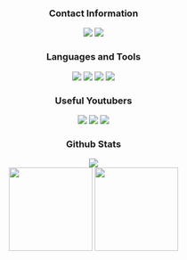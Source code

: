 <div align="center">
<h3>Contact Information</h3>
<a href="https://discord.com/users/934785522608525323" target"blank_"><img src="https://img.shields.io/badge/Discord%20-111111.svg?&style=for-the-badge&logo=discord&logoColor=white"></a>
<a href="https://github.com/bl4ze0" target"blank_"><img src="https://img.shields.io/badge/GitHub%20-111111.svg?&style=for-the-badge&logo=github&logoColor=white"></a>
</div>

<div align="center">
<h3>Languages and Tools</h3>
<a <img src="https://img.shields.io/badge/JavaScript%20-111111.svg?&style=for-the-badge&logo=JavaScript&logoColor=yellow"> </a>
<img src="https://img.shields.io/badge/C++%20-111111.svg?&style=for-the-badge&logo=C%2B%2B&logoColor=blue">
<img src="https://img.shields.io/badge/Visual%20Studio%20Code%20-111111.svg?&style=for-the-badge&logo=Visual%20Studio%20Code&logoColor=blue">
<img src="https://img.shields.io/badge/Python%20-111111.svg?&style=for-the-badge&logo=Python&logoColor=yellow">
<img src="https://img.shields.io/badge/JavaScript%20-111111.svg?&style=for-the-badge&logo=JavaScript&logoColor=yellow">
</div>


<div align="center">
<h3>Useful Youtubers</h3>
<a href="https://www.youtube.com/@TechWithTim" target"blank_"><img src="https://img.shields.io/badge/Tech%20With%20Tim%20-111111.svg?&style=for-the-badge&logo=youtube&logoColor=red"></a>
<a href="https://www.youtube.com/@NetworkChuck" target"blank_"><img src="https://img.shields.io/badge/NetworkChuck%20-111111.svg?&style=for-the-badge&logo=youtube&logoColor=red"></a>
<a href="https://www.youtube.com/@_JohnHammond" target"blank_"><img src="https://img.shields.io/badge/John%20Hammond%20-111111.svg?&style=for-the-badge&logo=youtube&logoColor=red"></a>
</div>


<div align="center">
<h3>Github Stats</h3>
  <div><img src="https://komarev.com/ghpvc/?username=bl4ze0&label=PROFILE+VIEWS&color=grey"/></div>
  <img src="https://github-readme-stats.vercel.app/api?username=bl4ze0&count_private=true&hide_border=true&show_icons=true&include_all_commits=true&bg_color=0d1117&title_color=FFFFFF&text_color=9f9f9f&icon_color=FFFFFF" width="%100" height="150px">
<img src="https://github-readme-stats.vercel.app/api/top-langs/?username=bl4ze0&layout=compact&theme=nord&hide_border=true&bg_color=0d1117&border_radius=6&title_color=FFFFFF" width="%100" height="150px">
</a>

